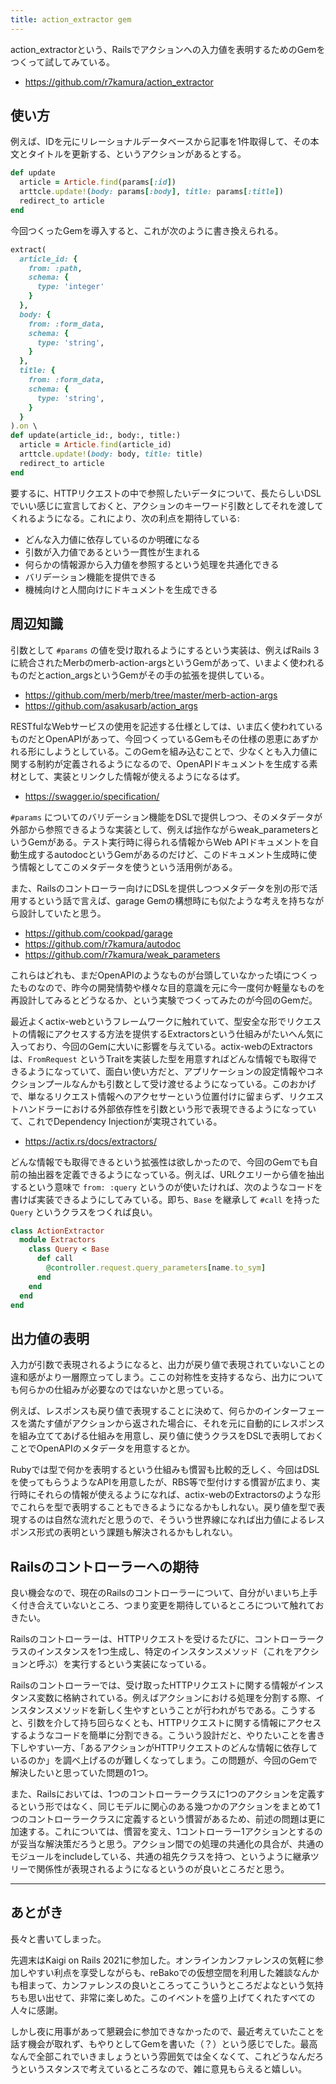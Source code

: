 ```yaml
---
title: action_extractor gem
---
```


action_extractorという、Railsでアクションへの入力値を表明するためのGemをつくって試してみている。

- https://github.com/r7kamura/action_extractor

## 使い方

例えば、IDを元にリレーショナルデータベースから記事を1件取得して、その本文とタイトルを更新する、というアクションがあるとする。

```ruby
def update
  article = Article.find(params[:id])
  arttcle.update!(body: params[:body], title: params[:title])
  redirect_to article
end
```

今回つくったGemを導入すると、これが次のように書き換えられる。

```ruby
extract(
  article_id: {
    from: :path,
    schema: {
      type: 'integer'
    }
  },
  body: {
    from: :form_data,
    schema: {
      type: 'string',
    }
  },
  title: {
    from: :form_data,
    schema: {
      type: 'string',
    }
  }
).on \
def update(article_id:, body:, title:)
  article = Article.find(article_id)
  arttcle.update!(body: body, title: title)
  redirect_to article
end
```

要するに、HTTPリクエストの中で参照したいデータについて、長たらしいDSLでいい感じに宣言しておくと、アクションのキーワード引数としてそれを渡してくれるようになる。これにより、次の利点を期待している:

- どんな入力値に依存しているのか明確になる
- 引数が入力値であるという一貫性が生まれる
- 何らかの情報源から入力値を参照するという処理を共通化できる
- バリデーション機能を提供できる
- 機械向けと人間向けにドキュメントを生成できる

## 周辺知識

引数として `#params` の値を受け取れるようにするという実装は、例えばRails 3に統合されたMerbのmerb-action-argsというGemがあって、いまよく使われるものだとaction_argsというGemがその手の拡張を提供している。

- https://github.com/merb/merb/tree/master/merb-action-args
- https://github.com/asakusarb/action_args

RESTfulなWebサービスの使用を記述する仕様としては、いま広く使われているものだとOpenAPIがあって、今回つくっているGemもその仕様の恩恵にあずかれる形にしようとしている。このGemを組み込むことで、少なくとも入力値に関する制約が定義されるようになるので、OpenAPIドキュメントを生成する素材として、実装とリンクした情報が使えるようになるはず。

- https://swagger.io/specification/

`#params` についてのバリデーション機能をDSLで提供しつつ、そのメタデータが外部から参照できるような実装として、例えば拙作ながらweak_parametersというGemがある。テスト実行時に得られる情報からWeb APIドキュメントを自動生成するautodocというGemがあるのだけど、このドキュメント生成時に使う情報としてこのメタデータを使うという活用例がある。

また、Railsのコントローラー向けにDSLを提供しつつメタデータを別の形で活用するという話で言えば、garage Gemの構想時にも似たような考えを持ちながら設計していたと思う。

- https://github.com/cookpad/garage
- https://github.com/r7kamura/autodoc
- https://github.com/r7kamura/weak_parameters

これらはどれも、まだOpenAPIのようなものが台頭していなかった頃につくったものなので、昨今の開発情勢や様々な目的意識を元に今一度何か軽量なものを再設計してみるとどうなるか、という実験でつくってみたのが今回のGemだ。

最近よくactix-webというフレームワークに触れていて、型安全な形でリクエストの情報にアクセスする方法を提供するExtractorsという仕組みがたいへん気に入っており、今回のGemに大いに影響を与えている。actix-webのExtractorsは、`FromRequest` というTraitを実装した型を用意すればどんな情報でも取得できるようになっていて、面白い使い方だと、アプリケーションの設定情報やコネクションプールなんかも引数として受け渡せるようになっている。このおかげで、単なるリクエスト情報へのアクセサーという位置付けに留まらず、リクエストハンドラーにおける外部依存性を引数という形で表現できるようになっていて、これでDependency Injectionが実現されている。

- https://actix.rs/docs/extractors/

どんな情報でも取得できるという拡張性は欲しかったので、今回のGemでも自前の抽出器を定義できるようになっている。例えば、URLクエリーから値を抽出するという意味で `from: :query` というのが使いたければ、次のようなコードを書けば実装できるようにしてみている。即ち、`Base` を継承して `#call` を持った `Query` というクラスをつくれば良い。

```ruby
class ActionExtractor
  module Extractors
    class Query < Base
      def call
        @controller.request.query_parameters[name.to_sym]
      end
    end
  end
end
```

## 出力値の表明

入力が引数で表現されるようになると、出力が戻り値で表現されていないことの違和感がより一層際立ってしまう。ここの対称性を支持するなら、出力についても何らかの仕組みが必要なのではないかと思っている。

例えば、レスポンスも戻り値で表現することに決めて、何らかのインターフェースを満たす値がアクションから返された場合に、それを元に自動的にレスポンスを組み立ててあげる仕組みを用意し、戻り値に使うクラスをDSLで表明しておくことでOpenAPIのメタデータを用意するとか。

Rubyでは型で何かを表明するという仕組みも慣習も比較的乏しく、今回はDSLを使ってもらうようなAPIを用意したが、RBS等で型付けする慣習が広まり、実行時にそれらの情報が使えるようになれば、actix-webのExtractorsのような形でこれらを型で表明することもできるようになるかもしれない。戻り値を型で表現するのは自然な流れだと思うので、そういう世界線になれば出力値によるレスポンス形式の表明という課題も解決されるかもしれない。

## Railsのコントローラーへの期待

良い機会なので、現在のRailsのコントローラーについて、自分がいまいち上手く付き合えていないところ、つまり変更を期待しているところについて触れておきたい。

Railsのコントローラーは、HTTPリクエストを受けるたびに、コントローラークラスのインスタンスを1つ生成し、特定のインスタンスメソッド（これをアクションと呼ぶ）を実行するという実装になっている。

Railsのコントローラーでは、受け取ったHTTPリクエストに関する情報がインスタンス変数に格納されている。例えばアクションにおける処理を分割する際、インスタンスメソッドを新しく生やすということが行われがちである。こうすると、引数を介して持ち回らなくとも、HTTPリクエストに関する情報にアクセスするようなコードを簡単に分割できる。こういう設計だと、やりたいことを書き下しやすい一方、「あるアクションがHTTPリクエストのどんな情報に依存しているのか」を調べ上げるのが難しくなってしまう。この問題が、今回のGemで解決したいと思っていた問題の1つ。

また、Railsにおいては、1つのコントローラークラスに1つのアクションを定義するという形ではなく、同じモデルに関心のある幾つかのアクションをまとめて1つのコントローラークラスに定義するという慣習があるため、前述の問題は更に加速する。これについては、慣習を変え、1コントローラー1アクションとするのが妥当な解決策だろうと思う。アクション間での処理の共通化の具合が、共通のモジュールをincludeしている、共通の祖先クラスを持つ、というように継承ツリーで関係性が表現されるようになるというのが良いところだと思う。

---

## あとがき

長々と書いてしまった。

先週末はKaigi on Rails 2021に参加した。オンラインカンファレンスの気軽に参加しやすい利点を享受しながらも、reBakoでの仮想空間を利用した雑談なんかも相まって、カンファレンスの良いところってこういうところだよなという気持ちも思い出せて、非常に楽しめた。このイベントを盛り上げてくれたすべての人々に感謝。

しかし夜に用事があって懇親会に参加できなかったので、最近考えていたことを話す機会が取れず、もやりとしてGemを書いた（？）という感じでした。最高なんで全部これでいきましょうという雰囲気では全くなくて、これどうなんだろうというスタンスで考えているところなので、雑に意見もらえると嬉しい。
